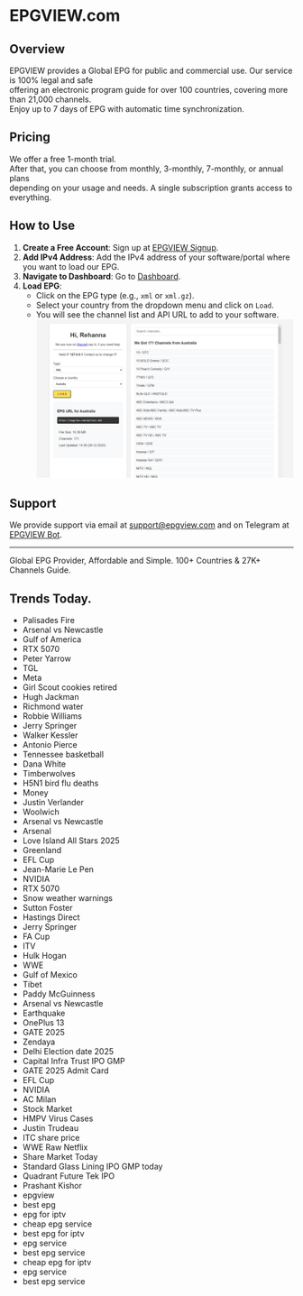 # EPGVIEW.com



## Overview
EPGVIEW provides a Global EPG for public and commercial use. Our service is 100% legal and safe\
offering an electronic program guide for over 100 countries, covering more than 21,000 channels.\
Enjoy up to 7 days of EPG with automatic time synchronization.

## Pricing
We offer a free 1-month trial. \
After that, you can choose from monthly, 3-monthly, 7-monthly, or annual plans \
depending on your usage and needs. A single subscription grants access to everything.

## How to Use
1. **Create a Free Account**: Sign up at [EPGVIEW Signup](https://epgview.com/signup.php).
2. **Add IPv4 Address**: Add the IPv4 address of your software/portal where you want to load our EPG.
3. **Navigate to Dashboard**: Go to [Dashboard](https://epgview.com/dashboard.php).
4. **Load EPG**:
   - Click on the EPG type (e.g., `xml` or `xml.gz`).
   - Select your country from the dropdown menu and click on `Load`.
   - You will see the channel list and API URL to add to your software.
![EPGVIEW](img/dashboard.png)
## Support
We provide support via email at [support@epgview.com](mailto:support@epgview.com) and on Telegram at [EPGVIEW Bot](https://t.me/epgview_bot).

---

Global EPG Provider, Affordable and Simple. 100+ Countries & 27K+ Channels Guide.

## Trends Today.

- Palisades Fire
- Arsenal vs Newcastle
- Gulf of America
- RTX 5070
- Peter Yarrow
- TGL
- Meta
- Girl Scout cookies retired
- Hugh Jackman
- Richmond water
- Robbie Williams
- Jerry Springer
- Walker Kessler
- Antonio Pierce
- Tennessee basketball
- Dana White
- Timberwolves
- H5N1 bird flu deaths
- Money
- Justin Verlander
- Woolwich
- Arsenal vs Newcastle
- Arsenal
- Love Island All Stars 2025
- Greenland
- EFL Cup
- Jean-Marie Le Pen
- NVIDIA
- RTX 5070
- Snow weather warnings
- Sutton Foster
- Hastings Direct
- Jerry Springer
- FA Cup
- ITV
- Hulk Hogan
- WWE
- Gulf of Mexico
- Tibet
- Paddy McGuinness
- Arsenal vs Newcastle
- Earthquake
- OnePlus 13
- GATE 2025
- Zendaya
- Delhi Election date 2025
- Capital Infra Trust IPO GMP
- GATE 2025 Admit Card
- EFL Cup
- NVIDIA
- AC Milan
- Stock Market
- HMPV Virus Cases
- Justin Trudeau
- ITC share price
- WWE Raw Netflix
- Share Market Today
- Standard Glass Lining IPO GMP today
- Quadrant Future Tek IPO
- Prashant Kishor
- epgview
- best epg
- epg for iptv
- cheap epg service
- best epg for iptv
- epg service
- best epg service
- cheap epg for iptv
- epg service
- best epg service
